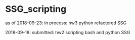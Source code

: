 # SSG_scripting
as of 2018-09-23: in process: hw3 python refactored SSG

2018-09-18: submitted: hw2 scripting bash and python SSG


